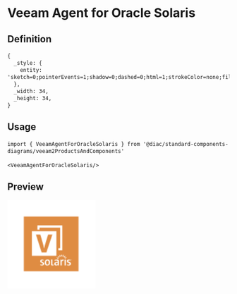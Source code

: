 # Veeam Agent for Oracle Solaris

## Definition

```
{
  _style: { 
    entity: 'sketch=0;pointerEvents=1;shadow=0;dashed=0;html=1;strokeColor=none;fillColor=#DF8C42;labelPosition=center;verticalLabelPosition=bottom;verticalAlign=top;align=center;outlineConnect=0;shape=mxgraph.veeam2.veeam_agent_for_oracle_solaris;',
  },
  _width: 34,
  _height: 34,
}
```

## Usage

```
import { VeeamAgentForOracleSolaris } from '@diac/standard-components-diagrams/veeam2ProductsAndComponents'

<VeeamAgentForOracleSolaris/>
```

## Preview

<img src="./veeam-agent-for-oracle-solaris.png" width="200"/>
